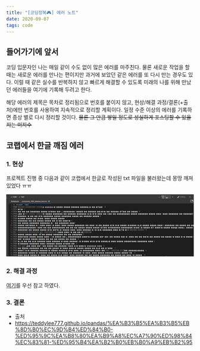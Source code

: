 ```yaml
---
title: "[코딩정복🎮] 에러 노트"
date: 2020-09-07
tags: code
---
```


## 들어가기에 앞서
코딩 입문자인 나는 매일 같이 수도 없이 많은 에러를 마주친다. 물론 새로운 작업을 할 때는 새로운 에러를 만나는 편이지만 과거에 보았던 같은 에러를 또 다시 만는 경우도 있다. 이럴 때 같은 실수를 반복하지 않고 빠르게 해결할 수 있도록 미래의 나를 위해 만났던 에러들을 여기에 기록해 두려고 한다.

해당 에러의 제목은 목차로 정리됨으로 번호를 붙이지 않고, 현상/해결 과정/결론(+출처)에만 번호를 사용하여 지속적으로 정리할 계획이다. 일정 수준 이상의 에러를 기록하면 증상 별로 다시 정리할 것이다. ~~물론 그 만큼 쌓일 정도로 성실하게 포스팅할 수 있을 지는 미지수~~

## 코랩에서 한글 깨짐 에러
### 1. 현상
프로젝트 진행 중 다음과 같이 코랩에서 한글로 작성된 txt 파일을 불러왔는데 몽땅 깨져있었다 ㅠㅠ

![코랩 한글 깨짐 현상](/assets/코랩%20한글%20깨짐%20현상.PNG)

### 2. 해결 과정

[여기](https://teddylee777.github.io/pandas/%EA%B3%B5%EA%B3%B5%EB%8D%B0%EC%9D%B4%ED%84%B0-%ED%95%9C%EA%B8%80%EA%B9%A8%EC%A7%90%ED%98%84%EC%83%81-%ED%95%B4%EA%B2%B0%EB%B0%A9%EB%B2%95)를 우선 참고 하였다.

### 3. 결론


- 출처
- https://teddylee777.github.io/pandas/%EA%B3%B5%EA%B3%B5%EB%8D%B0%EC%9D%B4%ED%84%B0-%ED%95%9C%EA%B8%80%EA%B9%A8%EC%A7%90%ED%98%84%EC%83%81-%ED%95%B4%EA%B2%B0%EB%B0%A9%EB%B2%95
